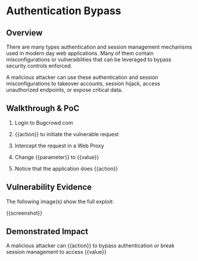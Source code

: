 # Authentication Bypass

## Overview
There are many types authentication and session management mechanisms used in modern day web applications. Many of them contain misconfigurations or vulneraiblities that can be leveraged to bypass security controls enforced. 

A malicious attacker can use these authentication and session misconfigurations to takeover accounts, session hijack, access unauthorized endpoints, or expose critical data.


<!--
**Please replace text in each section below**

Authentication Bypass Report

Resources:
- https://owasp.org/www-project-web-security-testing-guide/latest/4-Web_Application_Security_Testing/04-Authentication_Testing/04-Testing_for_Bypassing_Authentication_Schema
- https://www.bugcrowd.com/blog/authentication-bypass/
-->

## Walkthrough & PoC
<!--
Provide a step-by-step walkthrough on how to access the vulnerable authentication mechanism and how to exploit the vulnerability to obtain access or perform a function that is intended to enforce authentication.
Adding a dot-pointed walkthrough with relevant screenshots will speed triage time and result in faster rewards!

Example:

1. Browse to http://<inscope>.com/Login and login as a user that is part of the 'cargo' permissions group.

2. With an Http proxy enabled, click the dropdown at the top left of the page and click 'Freight Control Panel'

3. You will be prompted to enter a key-phrase. Enter 0000001 and hit Submit while your proxy has Intercept enabled.

4. Multiple requests will be made. Forward them until you see a POST with parameters that includes "its_me=nobody"

4. Modify the parameter to "itsme=boom" and turn off interception

5. You should be presented with a panel that includes live depots and allows for redirection and dispatch of shipping.
-->

1. Login to Bugcrowd.com

1. {{action}} to initiate the vulnerable request

1. Intercept the request in a Web Proxy

1. Change {{parameter}} to {{value}}

1. Notice that the application does {{action}}


## Vulnerability Evidence
<!--
Your submission MUST include evidence of the vulnerability and not be theoretical in nature.

For authentication bypass vulnerabilities, include instructions on how to access the vulnerable authentication mechanism and steps to bypass it in order to perform a function or access data not intended for that user.
Provide screenshots to show the functionality accessed without valid authentication. 
-->

The following image(s) show the full exploit:

{{screenshot}}

## Demonstrated Impact
<!--
Explain why this bypass is a risk and how it can be used as an attack vector. If safe, perform a function that is shown to require authentication.

Values are dependent on the type of authentication bypass or session management misconfiguration found and how the application works
-->

A malicious attacker can {{action}} to bypass authentication or break session management to access {{value}}
